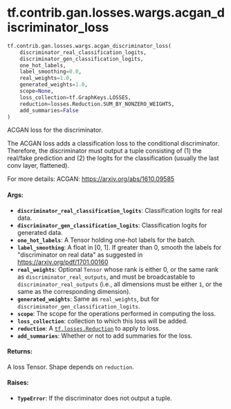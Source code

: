 <div itemscope itemtype="http://developers.google.com/ReferenceObject">
<meta itemprop="name" content="tf.contrib.gan.losses.wargs.acgan_discriminator_loss" />
<meta itemprop="path" content="Stable" />
</div>

# tf.contrib.gan.losses.wargs.acgan_discriminator_loss

``` python
tf.contrib.gan.losses.wargs.acgan_discriminator_loss(
    discriminator_real_classification_logits,
    discriminator_gen_classification_logits,
    one_hot_labels,
    label_smoothing=0.0,
    real_weights=1.0,
    generated_weights=1.0,
    scope=None,
    loss_collection=tf.GraphKeys.LOSSES,
    reduction=losses.Reduction.SUM_BY_NONZERO_WEIGHTS,
    add_summaries=False
)
```

ACGAN loss for the discriminator.

The ACGAN loss adds a classification loss to the conditional discriminator.
Therefore, the discriminator must output a tuple consisting of
  (1) the real/fake prediction and
  (2) the logits for the classification (usually the last conv layer,
      flattened).

For more details:
  ACGAN: https://arxiv.org/abs/1610.09585

#### Args:

* <b>`discriminator_real_classification_logits`</b>: Classification logits for real
    data.
* <b>`discriminator_gen_classification_logits`</b>: Classification logits for generated
    data.
* <b>`one_hot_labels`</b>: A Tensor holding one-hot labels for the batch.
* <b>`label_smoothing`</b>: A float in [0, 1]. If greater than 0, smooth the labels for
    "discriminator on real data" as suggested in
    https://arxiv.org/pdf/1701.00160
* <b>`real_weights`</b>: Optional `Tensor` whose rank is either 0, or the same rank as
    `discriminator_real_outputs`, and must be broadcastable to
    `discriminator_real_outputs` (i.e., all dimensions must be either `1`, or
    the same as the corresponding dimension).
* <b>`generated_weights`</b>: Same as `real_weights`, but for
    `discriminator_gen_classification_logits`.
* <b>`scope`</b>: The scope for the operations performed in computing the loss.
* <b>`loss_collection`</b>: collection to which this loss will be added.
* <b>`reduction`</b>: A <a href="../../../../../tf/losses/Reduction.md"><code>tf.losses.Reduction</code></a> to apply to loss.
* <b>`add_summaries`</b>: Whether or not to add summaries for the loss.


#### Returns:

A loss Tensor. Shape depends on `reduction`.


#### Raises:

* <b>`TypeError`</b>: If the discriminator does not output a tuple.